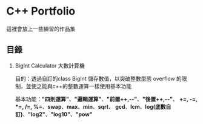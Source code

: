 # C++ Portfolio

這裡會放上一些練習的作品集

## 目錄
1. BigInt Calculator 大數計算機

   目的：透過自訂的class BigInt 儲存數值，以突破整數型態 overflow 的限制，並使之能與c++的整數運算一樣使用基本功能
   
   基本功能：**"四則運算"**、**"邏輯運算"**、**"前置++,--"**、**"後置++,--"**、
           **+=, -=, *=, /=, %=**、**swap**、**max**、**min**、**sqrt**、
           **gcd**、**lcm**、**log(底數自訂)**、**"log2"**、**"log10"**、**"pow"**
